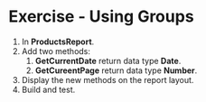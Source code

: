 ﻿# Exercise - Using Groups

1.	In **ProductsReport**.
2.  Add two methods:  
    1. **GetCurrentDate** return data type **Date**.
    2. **GetCureentPage** return data type **Number**.
3.  Display the new methods on the report layout.
3.	Build and test.  

